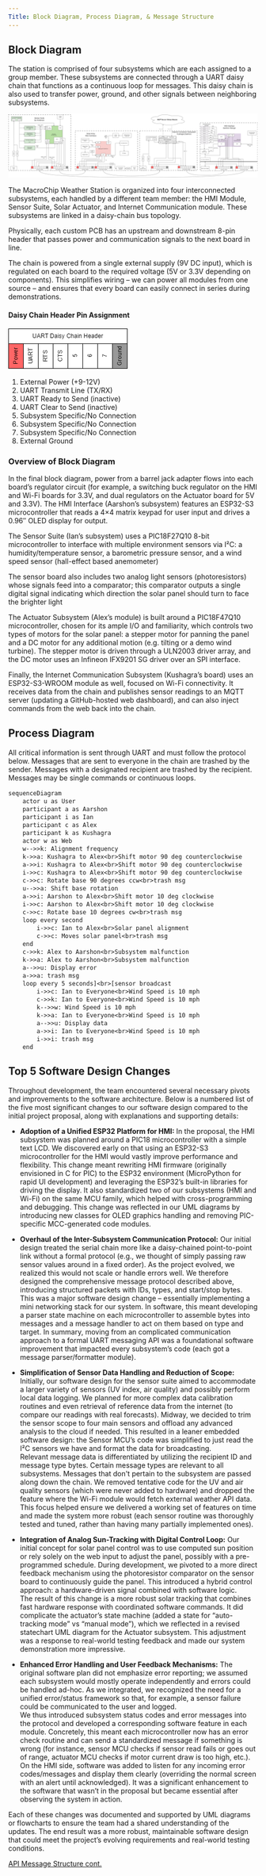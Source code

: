 ```yaml
---
Title: Block Diagram, Process Diagram, & Message Structure
---
```


## Block Diagram

The station is comprised of four subsystems which are each assigned to a group member. These subsystems are connected through a UART daisy chain that functions as a continuous loop for messages. This daisy chain is also used to transfer power, ground, and other signals between neighboring subsystems.

![block diagram](./assets/images/block.png)

The MacroChip Weather Station is organized into four interconnected subsystems, each handled by a different team member: the HMI Module, Sensor Suite, Solar Actuator, and Internet Communication module. These subsystems are linked in a daisy-chain bus topology.

Physically, each custom PCB has an upstream and downstream 8-pin header that passes power and communication signals to the next board in line.

The chain is powered from a single external supply (9V DC input), which is regulated on each board to the required voltage (5V or 3.3V depending on components). This simplifies wiring – we can power all modules from one source – and ensures that every board can easily connect in series during demonstrations.

#### Daisy Chain Header Pin Assignment  
![UART header](./assets/images/uart.png)

1. External Power (+9-12V)
2. UART Transmit Line (TX/RX)
3. UART Ready to Send (inactive)
4. UART Clear to Send (inactive)
5. Subsystem Specific/No Connection
6. Subsystem Specific/No Connection
7. Subsystem Specific/No Connection
8. External Ground

### Overview of Block Diagram

In the final block diagram, power from a barrel jack adapter flows into each board’s regulator circuit (for example, a switching buck regulator on the HMI and Wi-Fi boards for 3.3V, and dual regulators on the Actuator board for 5V and 3.3V). The HMI Interface (Aarshon’s subsystem) features an ESP32-S3 microcontroller that reads a 4×4 matrix keypad for user input and drives a 0.96″ OLED display for output.

The Sensor Suite (Ian’s subsystem) uses a PIC18F27Q10 8-bit microcontroller to interface with multiple environment sensors via I²C: a humidity/temperature sensor, a barometric pressure sensor, and a wind speed sensor (hall-effect based anemometer)

The sensor board also includes two analog light sensors (photoresistors) whose signals feed into a comparator; this comparator outputs a single digital signal indicating which direction the solar panel should turn to face the brighter light

The Actuator Subsystem (Alex’s module) is built around a PIC18F47Q10 microcontroller, chosen for its ample I/O and familiarity, which controls two types of motors for the solar panel: a stepper motor for panning the panel and a DC motor for any additional motion (e.g. tilting or a demo wind turbine). The stepper motor is driven through a ULN2003 driver array, and the DC motor uses an Infineon IFX9201 SG driver over an SPI interface.

Finally, the Internet Communication Subsystem (Kushagra’s board) uses an ESP32-S3-WROOM module as well, focused on Wi-Fi connectivity. It receives data from the chain and publishes sensor readings to an MQTT server (updating a GitHub-hosted web dashboard), and can also inject commands from the web back into the chain.

## Process Diagram

All critical information is sent through UART and must follow the protocol below. Messages that are sent to everyone in the chain are trashed by the sender. Messages with a designated recipient are trashed by the recipient. Messages may be single commands or continuous loops.  

``` mermaid
sequenceDiagram
    actor u as User
    participant a as Aarshon
    participant i as Ian
    participant c as Alex
    participant k as Kushagra
    actor w as Web
    w-->>k: Alignment frequency
    k->>a: Kushagra to Alex<br>Shift motor 90 deg counterclockwise
    a->>i: Kushagra to Alex<br>Shift motor 90 deg counterclockwise
    i->>c: Kushagra to Alex<br>Shift motor 90 deg counterclockwise
    c->>c: Rotate base 90 degrees ccw<br>trash msg
    u-->>a: Shift base rotation
    a->>i: Aarshon to Alex<br>Shift motor 10 deg clockwise
    i->>c: Aarshon to Alex<br>Shift motor 10 deg clockwise
    c->>c: Rotate base 10 degrees cw<br>trash msg
    loop every second
        i->>c: Ian to Alex<br>Solar panel alignment
        c->>c: Moves solar panel<br>trash msg
    end
    c->>k: Alex to Aarshon<br>Subsystem malfunction
    k->>a: Alex to Aarshon<br>Subsystem malfunction
    a-->>u: Display error
    a->>a: trash msg
    loop every 5 seconds]<br>[sensor broadcast
        i->>c: Ian to Everyone<br>Wind Speed is 10 mph
        c->>k: Ian to Everyone<br>Wind Speed is 10 mph
        k-->>w: Wind Speed is 10 mph
        k->>a: Ian to Everyone<br>Wind Speed is 10 mph
        a-->>u: Display data
        a->>i: Ian to Everyone<br>Wind Speed is 10 mph
        i->>i: trash msg
    end
```

## Top 5 Software Design Changes

Throughout development, the team encountered several necessary pivots and improvements to the software architecture. Below is a numbered list of the five most significant changes to our software design compared to the initial project proposal, along with explanations and supporting details:

- **Adoption of a Unified ESP32 Platform for HMI:** In the proposal, the HMI subsystem was planned around a PIC18 microcontroller with a simple text LCD. We discovered early on that using an ESP32-S3 microcontroller for the HMI would vastly improve performance and flexibility. This change meant rewriting HMI firmware (originally envisioned in C for PIC) to the ESP32 environment (MicroPython for rapid UI development) and leveraging the ESP32’s built-in libraries for driving the display.  It also standardized two of our subsystems (HMI and Wi-Fi) on the same MCU family, which helped with cross-programming and debugging. This change was reflected in our UML diagrams by introducing new classes for OLED graphics handling and removing PIC-specific MCC-generated code modules.
  
- **Overhaul of the Inter-Subsystem Communication Protocol:** Our initial design treated the serial chain more like a daisy-chained point-to-point link without a formal protocol (e.g., we thought of simply passing raw sensor values around in a fixed order). As the project evolved, we realized this would not scale or handle errors well. We therefore designed the comprehensive message protocol described above, introducing structured packets with IDs, types, and start/stop bytes. This was a major software design change – essentially implementing a mini networking stack for our system. In software, this meant developing a parser state machine on each microcontroller to assemble bytes into messages and a message handler to act on them based on type and target. In summary, moving from an complicated communication approach to a formal UART messaging API was a foundational software improvement that impacted every subsystem’s code (each got a message parser/formatter module).
  
- **Simplification of Sensor Data Handling and Reduction of Scope:** Initially, our software design for the sensor suite aimed to accommodate a larger variety of sensors (UV index, air quality) and possibly perform local data logging. We planned for more complex data calibration routines and even retrieval of reference data from the internet (to compare our readings with real forecasts). Midway, we decided to trim the sensor scope to four main sensors and offload any advanced analysis to the cloud if needed. This resulted in a leaner embedded software design: the Sensor MCU’s code was simplified to just read the I²C sensors we have and format the data for broadcasting.  
Relevant message data is differentiated by utilizing the recipient ID and message type bytes. Certain message types are relevant to all subsystems. Messages that don't pertain to the subsystem are passed along down the chain. We removed tentative code for the UV and air quality sensors (which were never added to hardware) and dropped the feature where the Wi-Fi module would fetch external weather API data.  
This focus helped ensure we delivered a working set of features on time and made the system more robust (each sensor routine was thoroughly tested and tuned, rather than having many partially implemented ones).

- **Integration of Analog Sun-Tracking with Digital Control Loop:** Our initial concept for solar panel control was to use computed sun position or rely solely on the web input to adjust the panel, possibly with a pre-programmed schedule. During development, we pivoted to a more direct feedback mechanism using the photoresistor comparator on the sensor board to continuously guide the panel. This introduced a hybrid control approach: a hardware-driven signal combined with software logic.  
The result of this change is a more robust solar tracking that combines fast hardware response with coordinated software commands. It did complicate the actuator’s state machine (added a state for “auto-tracking mode” vs “manual mode”), which we reflected in a revised statechart UML diagram for the Actuator subsystem. This adjustment was a response to real-world testing feedback and made our system demonstration more impressive.

- **Enhanced Error Handling and User Feedback Mechanisms:** The original software plan did not emphasize error reporting; we assumed each subsystem would mostly operate independently and errors could be handled ad-hoc. As we integrated, we recognized the need for a unified error/status framework so that, for example, a sensor failure could be communicated to the user and logged.  
We thus introduced subsystem status codes and error messages into the protocol and developed a corresponding software feature in each module. Concretely, this meant each microcontroller now has an error check routine and can send a standardized message if something is wrong (for instance, sensor MCU checks if sensor read fails or goes out of range, actuator MCU checks if motor current draw is too high, etc.).  
On the HMI side, software was added to listen for any incoming error codes/messages and display them clearly (overriding the normal screen with an alert until acknowledged). It was a significant enhancement to the software that wasn’t in the proposal but became essential after observing the system in action.

Each of these changes was documented and supported by UML diagrams or flowcharts to ensure the team had a shared understanding of the updates. The end result was a more robust, maintainable software design that could meet the project’s evolving requirements and real-world testing conditions.

[API Message Structure cont.](./api.md)
